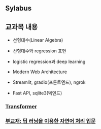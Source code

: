 ## Sylabus

## 교과목 내용
- 선형대수(Linear Algebra)
  
- 선형대수와 regression 표현

- logistic regression과 deep learning

- Modern Web Architecture

- Streamlit, gradio(프론트엔드), ngrok

- Fast API, sqlite3(벡엔드)

### [Transformer](https://poloclub.github.io/transformer-explainer/)
### [부교재: 딥 러닝을 이용한 자연어 처리 입문](https://wikidocs.net/book/2155)
